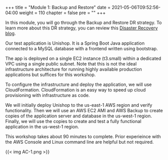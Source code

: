 +++
title = "Module 1: Backup and Restore"
date = 2021-05-06T09:52:56-04:00
weight = 110
chapter = false
pre = ""
+++

In this module, you will go through the Backup and Restore DR strategy. To learn more about this DR strategy, you can review this [Disaster Recovery blog](https://aws.amazon.com/blogs/architecture/disaster-recovery-dr-architecture-on-aws-part-ii-backup-and-restore-with-rapid-recovery/).

Our test application is Unishop. It is a Spring Boot Java application connected to a MySQL database with a frontend written using bootstrap.

The app is deployed on a single EC2 instance (t3.small) within a dedicated VPC using a single public subnet. Note that this is not the ideal infrastructure architecture for running highly available production applications but suffices for this workshop.

To configure the infrastructure and deploy the application, we will use CloudFormation. CloudFormation is an easy way to speed up cloud provisioning with infrastructure as code.

We will initially deploy Unishop to the us-east-1 AWS region and verify functionality. Then we will use an AWS EC2 AMI and AWS Backup to create copies of the application server and database in the us-west-1 region. Finally, we will use the copies to create and test a fully functional application in the us-west-1 region.

This workshop takes about 90 minutes to complete. Prior experieince with the AWS Console and Linux command line are helpful but not required.

{{< img AC-1.png >}}
